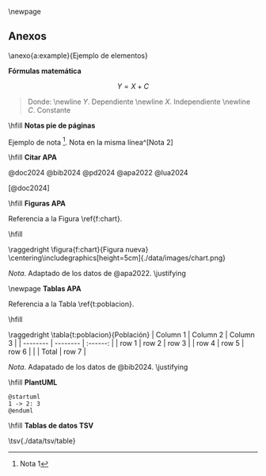 \newpage

## Anexos

\anexo{a:example}{Ejemplo de elementos}

**Fórmulas matemática**

$$Y = X + C$$

> Donde: \newline
> $Y$. Dependiente \newline
> $X$. Independiente \newline
> $C$. Constante

\hfill
**Notas pie de páginas**

Ejemplo de nota [^1]. Nota en la misma línea^[Nota 2]

[^1]: Nota 1

\hfill
**Citar APA**

@doc2024 @bib2024 @pd2024 @apa2022 @lua2024

[@doc2024]

\hfill
**Figuras APA**

Referencia a la Figura \ref{f:chart}.

\hfill

\raggedright
\figura{f:chart}{Figura nueva}
\centering\includegraphics[height=5cm]{./data/images/chart.png}

_Nota_. Adaptado de los datos de @apa2022.
\justifying

\newpage
**Tablas APA**

Referencia a la Tabla \ref{t:poblacion}.

\hfill

\raggedright
\tabla{t:poblacion}{Población}
| Column 1 | Column 2 | Column 3 |
| -------- | -------- | :------: |
| row 1    | row 2    |  row 3   |
| row 4    | row 5    |  row 6   |
|          | Total    |  row 7   |

_Nota_. Adapatado de los datos de @bib2024.
\justifying

\hfill
**PlantUML**

```plantuml
@startuml
1 -> 2: 3
@enduml
```

\hfill
**Tablas de datos TSV**

\tsv{./data/tsv/table}
